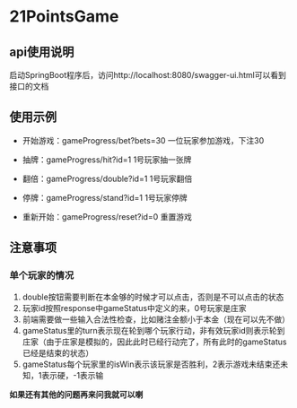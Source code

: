 # 21PointsGame

## api使用说明

启动SpringBoot程序后，访问http://localhost:8080/swagger-ui.html可以看到接口的文档

## 使用示例

* 开始游戏：gameProgress/bet?bets=30 一位玩家参加游戏，下注30

* 抽牌：gameProgress/hit?id=1 1号玩家抽一张牌

* 翻倍：gameProgress/double?id=1 1号玩家翻倍

* 停牌：gameProgress/stand?id=1 1号玩家停牌

* 重新开始：gameProgress/reset?id=0 重置游戏

## 注意事项

### 单个玩家的情况

1. double按钮需要判断在本金够的时候才可以点击，否则是不可以点击的状态
2. 玩家id按照response中gameStatus中定义的来，0号玩家是庄家
3. 前端需要做一些输入合法性检查，比如赌注金额小于本金（现在可以先不做）
4. gameStatus里的turn表示现在轮到哪个玩家行动，非有效玩家id则表示轮到庄家（由于庄家是模拟的，因此此时已经行动完了，所有此时的gameStatus已经是结束的状态）
5. gameStatus每个玩家里的isWin表示该玩家是否胜利，2表示游戏未结束还未知，1表示硬，-1表示输

**如果还有其他的问题再来问我就可以喇**
